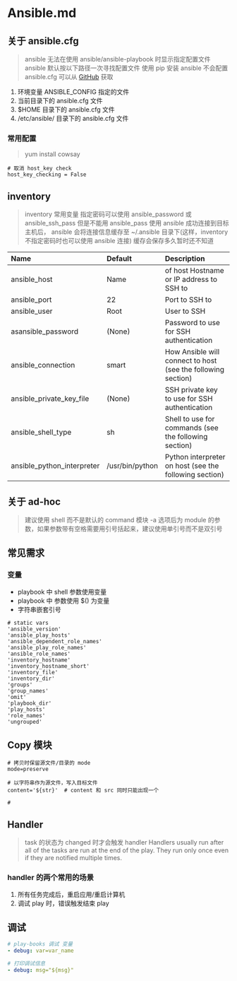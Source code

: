 # Ansible.md

## 关于 ansible.cfg

> ansible 无法在使用 ansible/ansible-playbook 时显示指定配置文件
> ansible 默认按以下路径一次寻找配置文件
> 使用 pip 安装 ansible 不会配置 ansible.cfg 可以从 [GitHub](https://github.com/ansible/ansible/blob/devel/examples/ansible.cfg) 获取

1. 环境变量 ANSIBLE_CONFIG 指定的文件
2. 当前目录下的 ansible.cfg 文件
3. $HOME 目录下的 ansible.cfg 文件
4. /etc/ansible/ 目录下的 ansible.cfg 文件

### 常用配置

> yum install cowsay

```shell
# 取消 host_key check
host_key_checking = False
```

## inventory

> inventory 常用变量
> 指定密码可以使用 ansible_password 或 ansible_ssh_pass 但是不能用 ansible_pass
> 使用 ansible 成功连接到目标主机后， ansible 会将连接信息缓存至 ~/.ansible 目录下(这样，inventory 不指定密码时也可以使用 ansible 连接)
> 缓存会保存多久暂时还不知道

Name                       | Default         | Description
:--                        | :---            | :--
ansible_host               | Name            | of host Hostname or IP address to SSH to
ansible_port               | 22              | Port to SSH to
ansible_user               | Root            | User to SSH
asansible_password         | (None)          | Password to use for SSH authentication
ansible_connection         | smart           | How Ansible will connect to host (see the following section)
ansible_private_key_file   | (None)          | SSH private key to use for SSH authentication
ansible_shell_type         | sh              | Shell to use for commands (see the following section)
ansible_python_interpreter | /usr/bin/python | Python interpreter on host (see the following section)

## 关于 ad-hoc

> 建议使用 shell 而不是默认的 command 模块
> -a 选项后为 module 的参数，如果参数带有空格需要用引号括起来，建议使用单引号而不是双引号

## 常见需求

### 变量

- playbook 中 shell 参数使用变量
- playbook 中 参数使用 $() 为变量
- 字符串嵌套引号

```shell
# static vars
'ansible_version'
'ansible_play_hosts'
'ansible_dependent_role_names'
'ansible_play_role_names'
'ansible_role_names'
'inventory_hostname'
'inventory_hostname_short'
'inventory_file'
'inventory_dir'
'groups'
'group_names'
'omit'
'playbook_dir'
'play_hosts'
'role_names'
'ungrouped'
```

## Copy 模块

```shell
# 拷贝时保留源文件/目录的 mode
mode=preserve

# 以字符串作为源文件，写入目标文件
content='${str}'  # content 和 src 同时只能出现一个

#
```

## Handler

> task 的状态为 changed 时才会触发 handler
> Handlers usually run after all of the tasks are run at the end of the play.
> They run only once even if they are notified multiple times.

### handler 的两个常用的场景

1. 所有任务完成后，重启应用/重启计算机
2. 调试 play 时，错误触发结束 play

## 调试

```yaml
# play-books 调试 变量
- debug: var=var_name

# 打印调试信息
- debug: msg="${msg}"
```
